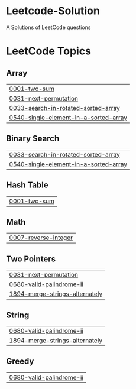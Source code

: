 # Leetcode-Solution
A Solutions of LeetCode questions

<!---LeetCode Topics Start-->
# LeetCode Topics
## Array
|  |
| ------- |
| [0001-two-sum](https://github.com/knerd1/Leetcode-Solution/tree/master/0001-two-sum) |
| [0031-next-permutation](https://github.com/knerd1/Leetcode-Solution/tree/master/0031-next-permutation) |
| [0033-search-in-rotated-sorted-array](https://github.com/knerd1/Leetcode-Solution/tree/master/0033-search-in-rotated-sorted-array) |
| [0540-single-element-in-a-sorted-array](https://github.com/knerd1/Leetcode-Solution/tree/master/0540-single-element-in-a-sorted-array) |
## Binary Search
|  |
| ------- |
| [0033-search-in-rotated-sorted-array](https://github.com/knerd1/Leetcode-Solution/tree/master/0033-search-in-rotated-sorted-array) |
| [0540-single-element-in-a-sorted-array](https://github.com/knerd1/Leetcode-Solution/tree/master/0540-single-element-in-a-sorted-array) |
## Hash Table
|  |
| ------- |
| [0001-two-sum](https://github.com/knerd1/Leetcode-Solution/tree/master/0001-two-sum) |
## Math
|  |
| ------- |
| [0007-reverse-integer](https://github.com/knerd1/Leetcode-Solution/tree/master/0007-reverse-integer) |
## Two Pointers
|  |
| ------- |
| [0031-next-permutation](https://github.com/knerd1/Leetcode-Solution/tree/master/0031-next-permutation) |
| [0680-valid-palindrome-ii](https://github.com/knerd1/Leetcode-Solution/tree/master/0680-valid-palindrome-ii) |
| [1894-merge-strings-alternately](https://github.com/knerd1/Leetcode-Solution/tree/master/1894-merge-strings-alternately) |
## String
|  |
| ------- |
| [0680-valid-palindrome-ii](https://github.com/knerd1/Leetcode-Solution/tree/master/0680-valid-palindrome-ii) |
| [1894-merge-strings-alternately](https://github.com/knerd1/Leetcode-Solution/tree/master/1894-merge-strings-alternately) |
## Greedy
|  |
| ------- |
| [0680-valid-palindrome-ii](https://github.com/knerd1/Leetcode-Solution/tree/master/0680-valid-palindrome-ii) |
<!---LeetCode Topics End-->
